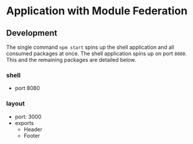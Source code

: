 # Application with Module Federation

## Development

The single command `npm start` spins up the shell application and all consumed packages at once. The shell application spins up on port `8080`. This and the remaining packages are detailed below.

### shell
- port 8080
 
### layout
- port: 3000
- exports
  + Header
  + Footer
